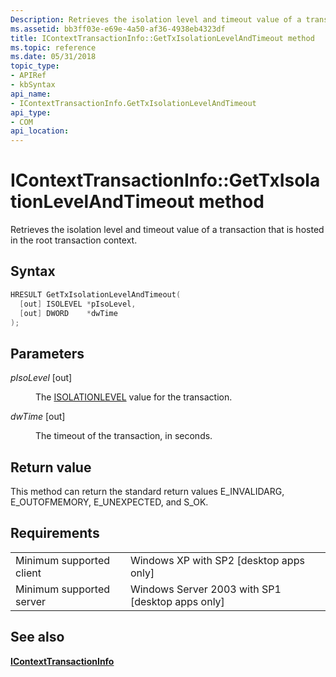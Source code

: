 ```yaml
---
Description: Retrieves the isolation level and timeout value of a transaction that is hosted in the root transaction context.
ms.assetid: bb3ff03e-e69e-4a50-af36-4938eb4323df
title: IContextTransactionInfo::GetTxIsolationLevelAndTimeout method
ms.topic: reference
ms.date: 05/31/2018
topic_type: 
- APIRef
- kbSyntax
api_name: 
- IContextTransactionInfo.GetTxIsolationLevelAndTimeout
api_type: 
- COM
api_location: 
---
```


# IContextTransactionInfo::GetTxIsolationLevelAndTimeout method

Retrieves the isolation level and timeout value of a transaction that is hosted in the root transaction context.

## Syntax


```C++
HRESULT GetTxIsolationLevelAndTimeout(
  [out] ISOLEVEL *pIsoLevel,
  [out] DWORD    *dwTime
);
```



## Parameters

<dl> <dt>

*pIsoLevel* \[out\]
</dt> <dd>

The [ISOLATIONLEVEL](https://go.microsoft.com/fwlink/p/?linkid=148531) value for the transaction.

</dd> <dt>

*dwTime* \[out\]
</dt> <dd>

The timeout of the transaction, in seconds.

</dd> </dl>

## Return value

This method can return the standard return values E\_INVALIDARG, E\_OUTOFMEMORY, E\_UNEXPECTED, and S\_OK.

## Requirements



|                                     |                                                               |
|-------------------------------------|---------------------------------------------------------------|
| Minimum supported client<br/> | Windows XP with SP2 \[desktop apps only\]<br/>          |
| Minimum supported server<br/> | Windows Server 2003 with SP1 \[desktop apps only\]<br/> |



## See also

<dl> <dt>

[**IContextTransactionInfo**](icontexttransactioninfo.md)
</dt> </dl>

 

 




